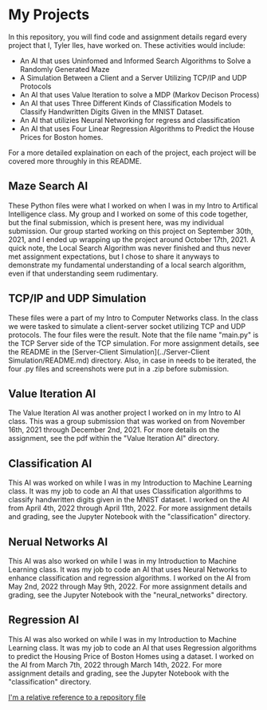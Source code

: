 # My Projects

In this repository, you will find code and assignment details regard every project that I, Tyler Iles, have worked on. These activities would include:

* An AI that uses Uninfomed and Informed Search Algorithms to Solve a Randomly Generated Maze
* A Simulation Between a Client and a Server Utilizing TCP/IP and UDP Protocols
* An AI that uses Value Iteration to solve a MDP (Markov Decison Process)
* An AI that uses Three Different Kinds of Classification Models to Classify Handwritten Digits Given in the MNIST Dataset.
* An AI that utilizies Neural Networking for regress and classification
* An AI that uses Four Linear Regression Algorithms to Predict the House Prices for Boston homes.

For a more detailed explaination on each of the project, each project will be covered more throughly in this README.

## Maze Search AI

These Python files were what I worked on when I was in my Intro to Artifical Intelligence class. My group and I worked on some of this code together, but the final submission, which is present here, was my individual submission. Our group started working on this project on September 30th, 2021, and I ended up wrapping up the project around October 17th, 2021. A quick note, the Local Search Algorithm was never finished and thus never met assignment expectations, but I chose to share it anyways to demonstrate my fundamental understanding of a local search algorithm, even if that understanding seem rudimentary.

## TCP/IP and UDP Simulation

These files were a part of my Intro to Computer Networks class. In the class we were tasked to simulate a client-server socket utilizing TCP and UDP protocols. The four files were the result. Note that the file name "main.py" is the TCP Server side of the TCP simulation. For more assignment details, see the README in the 
[Server-Client Simulation](../Server-Client Simulation/README.md) directory. Also, in case in needs to be iterated, the four .py files and screenshots were put in a .zip before submission.

## Value Iteration AI

The Value Iteration AI was another project I worked on in my Intro to AI class. This was a group submission that was worked on from November 16th, 2021 through December 2nd, 2021. For more details on the assignment, see the pdf within the "Value Iteration AI" directory.

## Classification AI

This AI was worked on while I was in my Introduction to Machine Learning class. It was my job to code an AI that uses Classification algorithms to classify handwritten digits given in the MNIST dataset. I worked on the AI from April 4th, 2022 through April 11th, 2022. For more assignment details and grading, see the Jupyter Notebook with the "classification" directory.

## Nerual Networks AI

This AI was also worked on while I was in my Introduction to Machine Learning class. It was my job to code an AI that uses Neural Networks to enhance classification and regression algorithms. I worked on the AI from May 2nd, 2022 through May 9th, 2022. For more assignment details and grading, see the Jupyter Notebook with the "neural_networks" directory.

## Regression AI

This AI was also worked on while I was in my Introduction to Machine Learning class. It was my job to code an AI that uses Regression algorithms to predict the Housing Price of Boston Homes using a dataset. I worked on the AI from March 7th, 2022 through March 14th, 2022. For more assignment details and grading, see the Jupyter Notebook with the "classification" directory.

[I'm a relative reference to a repository file](../blob/master/LICENSE)
